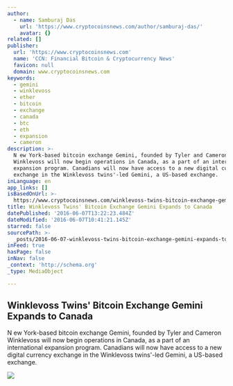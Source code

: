 ```yaml
---
author:
  - name: Samburaj Das
    url: 'https://www.cryptocoinsnews.com/author/samburaj-das/'
    avatar: {}
related: []
publisher:
  url: 'https://www.cryptocoinsnews.com'
  name: 'CCN: Financial Bitcoin & Cryptocurrency News'
  favicon: null
  domain: www.cryptocoinsnews.com
keywords:
  - gemini
  - winklevoss
  - ether
  - bitcoin
  - exchange
  - canada
  - btc
  - eth
  - expansion
  - cameron
description: >-
  N ew York-based bitcoin exchange Gemini, founded by Tyler and Cameron
  Winklevoss will now begin operations in Canada, as a part of an international
  expansion program. Canadians will now have access to a new digital currency
  exchange in the Winklevoss twins'-led Gemini, a US-based exchange.
inLanguage: en
app_links: []
isBasedOnUrl: >-
  https://www.cryptocoinsnews.com/winklevoss-twins-bitcoin-exchange-gemini-expands-canada/
title: Winklevoss Twins' Bitcoin Exchange Gemini Expands to Canada
datePublished: '2016-06-07T13:22:23.484Z'
dateModified: '2016-06-07T10:41:21.145Z'
starred: false
sourcePath: >-
  _posts/2016-06-07-winklevoss-twins-bitcoin-exchange-gemini-expands-to-canada.md
inFeed: true
hasPage: false
inNav: false
_context: 'http://schema.org'
_type: MediaObject

---
```

<article style=""><h1>Winklevoss Twins' Bitcoin Exchange Gemini Expands to Canada</h1><p>N ew York-based bitcoin exchange Gemini, founded by Tyler and Cameron Winklevoss will now begin operations in Canada, as a part of an international expansion program. Canadians will now have access to a new digital currency exchange in the Winklevoss twins'-led Gemini, a US-based exchange.</p><img src="https://www.cryptocoinsnews.com/wp-content/uploads/2016/06/Ontario-Canada.jpg" /></article>